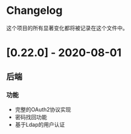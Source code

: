 # Changelog

这个项目的所有显著变化都将被记录在这个文件中。

# [0.22.0] - 2020-08-01

## 后端
### 功能
- 完整的OAuth2协议实现
- 密码找回功能
- 基于Ldap的用户认证

